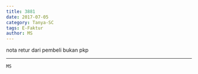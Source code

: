 ```yaml
---
title: 3881
date: 2017-07-05
category: Tanya-SC
tags: E-Faktur
author: MS
---
```


nota retur dari pembeli bukan pkp

---



`MS`
